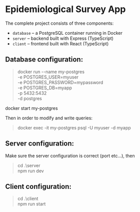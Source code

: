 # Epidemiological Survey App

The complete project consists of three components:

- `database` – a PostgreSQL container running in Docker
- `server` – backend built with Express (TypeScript)
- `client` – frontend built with React (TypeScript)

## Database configuration:

> docker run --name my-postgres \
>  -e POSTGRES_USER=myuser \
>  -e POSTGRES_PASSWORD=mypassword \
>  -e POSTGRES_DB=myapp \
>  -p 5432:5432 \
>  -d postgres

docker start my-postgres

Then in order to modify and write queries:

> docker exec -it my-postgres psql -U myuser -d myapp

## Server configuration:

Make sure the server configuration is correct (port etc...), then

> cd .\server\
> npm run dev

## Client configuration:

> cd .\client\
> npm run start
